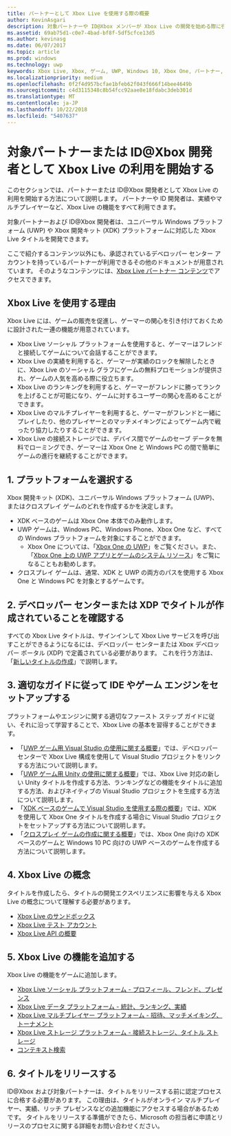 ```yaml
---
title: パートナーとして Xbox Live を使用する際の概要
author: KevinAsgari
description: 対象パートナーや ID@Xbox メンバーが Xbox Live の開発を始める際に役立つリンクを紹介します。
ms.assetid: 69ab75d1-c0e7-4bad-bf8f-5df5cfce13d5
ms.author: kevinasg
ms.date: 06/07/2017
ms.topic: article
ms.prod: windows
ms.technology: uwp
keywords: Xbox Live, Xbox, ゲーム, UWP, Windows 10, Xbox One, パートナー, ID@Xbox
ms.localizationpriority: medium
ms.openlocfilehash: 0f2f4d957bcfae1bfeb62f043f666f14bee4649b
ms.sourcegitcommit: c4d3115348c8b54fcc92aae8e18fdabc3deb301d
ms.translationtype: MT
ms.contentlocale: ja-JP
ms.lasthandoff: 10/22/2018
ms.locfileid: "5407637"
---
```

# <a name="get-started-with-xbox-live-as-a-managed-partner-or-an-idxbox-developer"></a>対象パートナーまたは ID@Xbox 開発者として Xbox Live の利用を開始する

このセクションでは、パートナーまたは ID@Xbox 開発者として Xbox Live の利用を開始する方法について説明します。 パートナーや ID 開発者は、実績やマルチプレイヤーなど、Xbox Live の機能をすべて利用できます。

対象パートナーおよび ID@Xbox 開発者は、ユニバーサル Windows プラットフォーム (UWP) や Xbox 開発キット (XDK) プラットフォームに対応した Xbox Live タイトルを開発できます。

ここで紹介するコンテンツ以外にも、承認されているデベロッパー センター アカウントを持っているパートナーが利用できるその他のドキュメントが用意されています。 そのようなコンテンツには、[Xbox Live パートナー コンテンツ](https://developer.microsoft.com/en-us/games/xbox/docs/xboxlive/xbox-live-partners/partner-content)でアクセスできます。

## <a name="why-should-you-use-xbox-live"></a>Xbox Live を使用する理由

Xbox Live には、ゲームの販売を促進し、ゲーマーの関心を引き付けておくために設計された一連の機能が用意されています。

- Xbox Live ソーシャル プラットフォームを使用すると、ゲーマーはフレンドと接続してゲームについて会話することができます。
- Xbox Live の実績を利用すると、ゲーマーが実績のロックを解除したときに、Xbox Live のソーシャル グラフにゲームの無料プロモーションが提供され、ゲームの人気を高める際に役立ちます。
- Xbox Live のランキングを利用すると、ゲーマーがフレンドに勝ってランクを上げることが可能になり、ゲームに対するユーザーの関心を高めることができます。
- Xbox Live のマルチプレイヤーを利用すると、ゲーマーがフレンドと一緒にプレイしたり、他のプレイヤーとのマッチメイキングによってゲーム内で戦ったり協力したりすることができます。
- Xbox Live の接続ストレージでは、デバイス間でゲームのセーブ データを無料でローミングでき、ゲーマーは Xbox One と Windows PC の間で簡単にゲームの進行を継続することができます。

## <a name="1-choose-a-platform"></a>1. プラットフォームを選択する
Xbox 開発キット (XDK)、ユニバーサル Windows プラットフォーム (UWP)、またはクロスプレイ ゲームのどれを作成するかを決定します。

- XDK ベースのゲームは Xbox One 本体でのみ動作します。
- UWP ゲームは、Windows PC、Windows Phone、Xbox One など、すべての Windows プラットフォームを対象にすることができます。
  - Xbox One については、「[Xbox One の UWP](https://msdn.microsoft.com/en-us/windows/uwp/xbox-apps/index)」をご覧ください。また、「[Xbox One 上の UWP アプリとゲームのシステム リソース](https://msdn.microsoft.com/en-us/windows/uwp/xbox-apps/system-resource-allocation)」をご覧になることもお勧めします。
- クロスプレイ ゲームは、通常、XDK と UWP の両方のパスを使用する Xbox One と Windows PC を対象とするゲームです。

## <a name="2-ensure-that-you-have-a-title-created-on-dev-center-or-xdp"></a>2. デベロッパー センターまたは XDP でタイトルが作成されていることを確認する
すべての Xbox Live タイトルは、サインインして Xbox Live サービスを呼び出すことができるようになるには、デベロッパー センターまたは Xbox デベロッパー ポータル (XDP) で定義されている必要があります。  これを行う方法は、「[新しいタイトルの作成](create-a-new-title.md)」で説明します。

## <a name="3-follow-the-appropriate-guide-to-setup-your-ide-or-game-engine"></a>3. 適切なガイドに従って IDE やゲーム エンジンをセットアップする
プラットフォームやエンジンに関する適切なファースト ステップ ガイドに従い、それに沿って学習することで、Xbox Live の基本を習得することができます。

* 「[UWP ゲーム用 Visual Studio の使用に関する概要](get-started-with-visual-studio-and-uwp.md)」では、デベロッパー センターで Xbox Live 構成を使用して Visual Studio プロジェクトをリンクする方法について説明します。
* 「[UWP ゲーム用 Unity の使用に関する概要](partner-add-xbox-live-to-unity-uwp.md)」では、Xbox Live 対応の新しい Unity タイトルを作成する方法、ランキングなどの機能をタイトルに追加する方法、およびネイティブの Visual Studio プロジェクトを生成する方法について説明します。
* 「[XDK ベースのゲームで Visual Studio を使用する際の概要](xdk-developers.md)」では、XDK を使用して Xbox One タイトルを作成する場合に Visual Studio プロジェクトをセットアップする方法について説明します。
* 「[クロスプレイ ゲームの作成に関する概要](get-started-with-cross-play-games.md)」では、Xbox One 向けの XDK ベースのゲームと Windows 10 PC 向けの UWP ベースのゲームを作成する方法について説明します。

## <a name="4-xbox-live-concepts"></a>4. Xbox Live の概念
タイトルを作成したら、タイトルの開発エクスペリエンスに影響を与える Xbox Live の概念について理解する必要があります。

- [Xbox Live のサンドボックス](../xbox-live-sandboxes.md)
- [Xbox Live テスト アカウント](../xbox-live-test-accounts.md)
- [Xbox Live API の概要](../introduction-to-xbox-live-apis.md)

## <a name="5-add-xbox-live-features"></a>5. Xbox Live の機能を追加する

Xbox Live の機能をゲームに追加します。

- [Xbox Live ソーシャル プラットフォーム - プロフィール、フレンド、プレゼンス](../social-platform/social-platform.md)
- [Xbox Live データ プラットフォーム - 統計、ランキング、実績](../data-platform/data-platform.md)
- [Xbox Live マルチプレイヤー プラットフォーム - 招待、マッチメイキング、トーナメント](../multiplayer/multiplayer-intro.md)
- [Xbox Live ストレージ プラットフォーム - 接続ストレージ、タイトル ストレージ](../storage-platform/storage-platform.md)
- [コンテキスト検索](../contextual-search/introduction-to-contextual-search.md)

## <a name="6-release-your-title"></a>6. タイトルをリリースする

ID@Xbox および対象パートナーは、タイトルをリリースする前に認定プロセスに合格する必要があります。  この理由は、タイトルがオンライン マルチプレイヤー、実績、リッチ プレゼンスなどの追加機能にアクセスする場合があるためです。  タイトルをリリースする準備ができたら、Microsoft の担当者に申請とリリースのプロセスに関する詳細をお問い合わせください。
